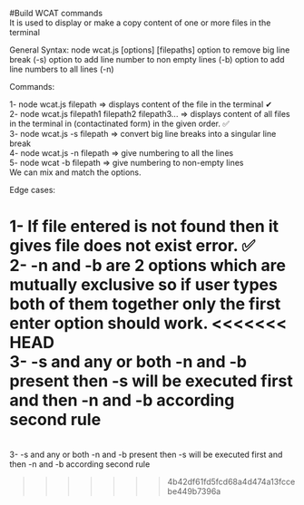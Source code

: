 #Build WCAT commands
<br>It is used to display or make a copy content of one or more files in the terminal

General Syntax: node wcat.js [options] [filepaths] option to remove big line break (-s) option to add line number to non empty lines (-b) option to add line numbers to all lines (-n)

Commands:

1- node wcat.js filepath => displays content of the file in the terminal ✔
<br>2- node wcat.js filepath1 filepath2 filepath3... => displays content of all files in the terminal in (contactinated form) in the given order. ✅
<br>3- node wcat.js -s filepath => convert big line breaks into a singular line break
<br>4- node wcat.js -n filepath => give numbering to all the lines
<br>5- node wcat -b filepath => give numbering to non-empty lines
<br>We can mix and match the options.

Edge cases:

1- If file entered is not found then it gives file does not exist error. ✅
<br>2- -n and -b are 2 options which are mutually exclusive so if user types both of them together only the first enter option should work.
<<<<<<< HEAD
<br>3- -s and any or both -n and -b present then -s will be executed first and then -n and -b according second rule
=======
<br>3- -s and any or both -n and -b present then -s will be executed first and then -n and -b according second rule
>>>>>>> 4b42df61fd5fcd68a4d474a13fccebe449b7396a
